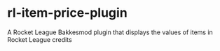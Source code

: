# rl-item-price-plugin
A Rocket League Bakkesmod plugin that displays the values of items in Rocket League credits
